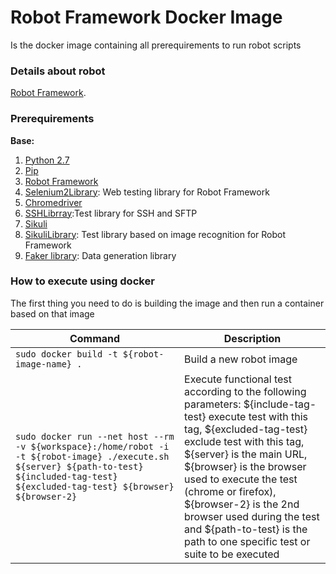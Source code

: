# Robot Framework Docker Image

Is the docker image containing all prerequirements to run robot scripts

### Details about robot

[Robot Framework](http://robotframework.org/). 

### Prerequirements

**Base:**

1. [Python 2.7](https://www.python.org/download/releases/2.7/)
2. [Pip](https://pypi.python.org/pypi/pip)
3. [Robot Framework](http://robotframework.org/)
4. [Selenium2Library](https://github.com/robotframework/Selenium2Library): Web testing library for Robot Framework
5. [Chromedriver](https://sites.google.com/a/chromium.org/chromedriver/downloads) 
6. [SSHLibrray](https://github.com/robotframework/SSHLibrary):Test library for SSH and SFTP
7. [Sikuli](http://www.sikulix.com/quickstart.html)
8. [SikuliLibrary](https://github.com/rainmanwy/robotframework-SikuliLibrary): Test library based on image recognition for Robot Framework
9. [Faker library](https://pypi.python.org/pypi/robotframework-faker/): Data generation library


### How to execute using docker

The first thing you need to do is building the image and then run a container based on that image

| Command                                                    | Description                          |
| ---------------------------------------------------------- | ------------------------------------ |
| `sudo docker build -t ${robot-image-name} .`| Build a new robot image |
| `sudo docker run --net host --rm -v ${workspace}:/home/robot -i -t ${robot-image} ./execute.sh ${server} ${path-to-test} ${included-tag-test} ${excluded-tag-test} ${browser} ${browser-2}`| Execute functional test according to the following parameters: ${include-tag-test} execute test with this tag, ${excluded-tag-test} exclude test with this tag, ${server} is the main URL, ${browser} is the browser used to execute the test (chrome or firefox), ${browser-2} is the 2nd browser used during the test and ${path-to-test} is the path to one specific test or suite to be executed|
